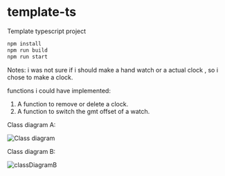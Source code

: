 # template-ts

Template typescript project

```javascript
npm install
npm run build
npm run start
```

Notes:
i was not sure if i should make a hand watch or a actual clock , so i chose to make a clock.

functions i could have implemented:

1. A function to remove or delete a clock.
2. A function to switch the gmt offset of a watch.

Class diagram A:
   
![Class diagram](https://github.com/AlshamiWasin/GE-HealthCareTest/assets/100309594/63afe798-224e-4721-9f2a-f514c53d58ba)

Class diagram B:

![classDiagramB](https://github.com/AlshamiWasin/GE-HealthCareTest/assets/100309594/aa665db4-22b4-4633-affa-7b013084edd3)
